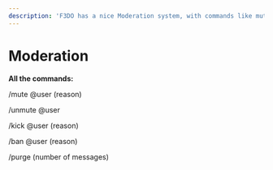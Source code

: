 ```yaml
---
description: 'F3DO has a nice Moderation system, with commands like mute, kick or ban!'
---
```


# Moderation

**All the commands:**

/mute @user (reason)

/unmute @user

/kick @user (reason)

/ban @user (reason)

/purge (number of messages)



